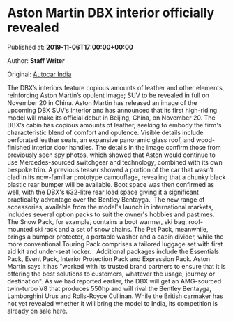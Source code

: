 
# Aston Martin DBX interior officially revealed

Published at: **2019-11-06T17:00:00+00:00**

Author: **Staff Writer**

Original: [Autocar India](https://www.autocarindia.com/car-news/aston-martin-dbx-interior-officially-revealed-414796)

The DBX’s interiors feature copious amounts of leather and other elements, reinforcing Aston Martin’s opulent image; SUV to be revealed in full on November 20 in China.
Aston Martin has released an image of the upcoming DBX SUV’s interior and has announced that its first high-riding model will make its official debut in Beijing, China, on November 20.
The DBX’s cabin has copious amounts of leather, seeking to embody the firm's characteristic blend of comfort and opulence. Visible details include perforated leather seats, an expansive panoramic glass roof, and wood-finished interior door handles.
The details in the image confirm those from previously seen spy photos, which showed that Aston would continue to use Mercedes-sourced switchgear and technology, combined with its own bespoke trim.
A previous teaser showed a portion of the car that wasn’t clad in its now-familiar prototype camouflage, revealing that a chunky black plastic rear bumper will be available. Boot space was then confirmed as well, with the DBX's 632-litre rear load space giving it a significant practicality advantage over the Bentley Bentayga. 
The new range of accessories, available from the model's launch in international markets, includes several option packs to suit the owner's hobbies and pastimes. The Snow Pack, for example, contains a boot warmer, ski bag, roof-mounted ski rack and a set of snow chains. The Pet Pack, meanwhile, brings a bumper protector, a portable washer and a cabin divider, while the more conventional Touring Pack comprises a tailored luggage set with first aid kit and under-seat locker.  
Additional packages include the Essentials Pack, Event Pack, Interior Protection Pack and Expression Pack. Aston Martin says it has "worked with its trusted brand partners to ensure that it is offering the best solutions to customers, whatever the usage, journey or destination".
As we had reported earlier, the DBX will get an AMG-sourced twin-turbo V8 that produces 550hp and will rival the Bentley Bentayga, Lamborghini Urus and Rolls-Royce Cullinan. While the British carmaker has not yet revealed whether it will bring the model to India, its competition is already on sale here.
